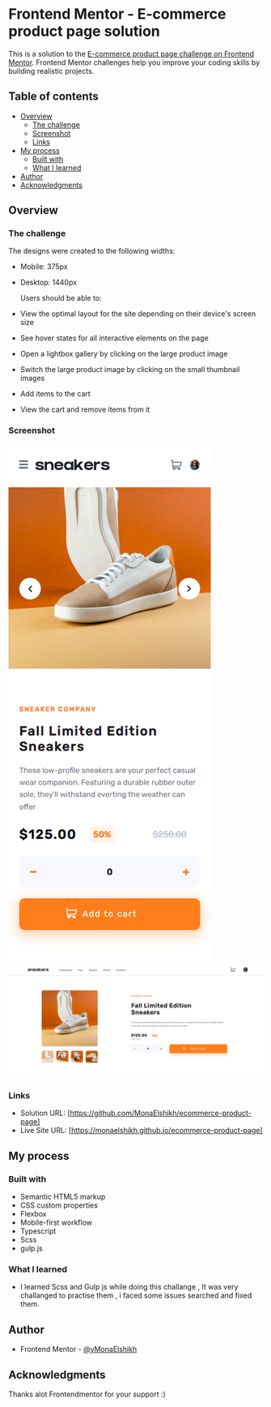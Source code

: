 # Frontend Mentor - E-commerce product page solution

This is a solution to the [E-commerce product page challenge on Frontend Mentor](https://www.frontendmentor.io/challenges/ecommerce-product-page-UPsZ9MJp6). Frontend Mentor challenges help you improve your coding skills by building realistic projects.

## Table of contents

- [Overview](#overview)
  - [The challenge](#the-challenge)
  - [Screenshot](#screenshot)
  - [Links](#links)
- [My process](#my-process)
  - [Built with](#built-with)
  - [What I learned](#what-i-learned)
- [Author](#author)
- [Acknowledgments](#acknowledgments)

## Overview

### The challenge

The designs were created to the following widths:

- Mobile: 375px
- Desktop: 1440px

  Users should be able to:

- View the optimal layout for the site depending on their device's screen size
- See hover states for all interactive elements on the page
- Open a lightbox gallery by clicking on the large product image
- Switch the large product image by clicking on the small thumbnail images
- Add items to the cart
- View the cart and remove items from it

### Screenshot

![](./project/assets/screenshots/mobile.png)
![](./project/assets/screenshots/desktop.png)

### Links

- Solution URL: [https://github.com/MonaElshikh/ecommerce-product-page]
- Live Site URL: [https://monaelshikh.github.io/ecommerce-product-page]

## My process

### Built with

- Semantic HTML5 markup
- CSS custom properties
- Flexbox
- Mobile-first workflow
- Typescript
- Scss
- gulp.js

### What I learned

- I learned Scss and Gulp js while doing this challange , It was very challanged to practise them , i faced some issues searched and fixed them.

## Author

- Frontend Mentor - [@yMonaElshikh](https://www.frontendmentor.io/profile/MonaElshikh)

## Acknowledgments

Thanks alot Frontendmentor for your support :)
